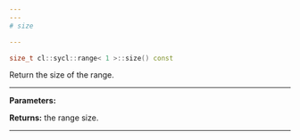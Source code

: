 ```yaml
---
---
# size

---
```


```cpp
size_t cl::sycl::range< 1 >::size() const
```


Return the size of the range. 


---
**Parameters:**

**Returns:** the range size. 

---
